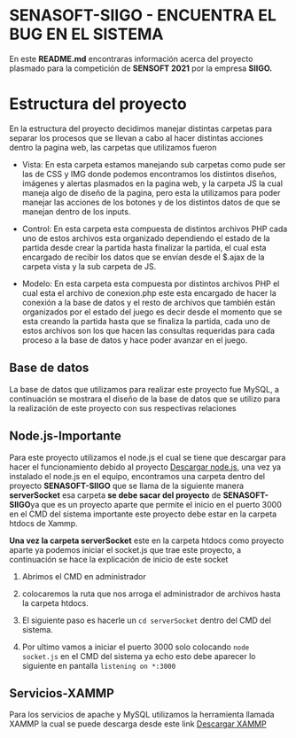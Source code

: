 # SENASOFT-SIIGO - ENCUENTRA EL BUG EN EL SISTEMA

En este **README.md** encontraras información acerca del proyecto plasmado para la competición de **SENSOFT 2021** por la empresa **SIIGO.** 


# Estructura del proyecto

En la estructura del proyecto decidimos manejar distintas carpetas para separar los procesos que se llevan a cabo al hacer distintas acciones dentro la pagina web, las carpetas que utilizamos fueron 

 - Vista: En esta carpeta estamos manejando sub carpetas como pude ser las de CSS y IMG donde podemos encontramos los distintos diseños, imágenes y alertas plasmados en la pagina web, y la carpeta JS la cual maneja algo de diseño de la pagina, pero esta la utilizamos para poder manejar las acciones de los botones  y de los distintos datos de que se manejan dentro de los inputs.
 
 - Control: En esta carpeta esta compuesta de distintos archivos PHP 
 cada uno de estos archivos esta organizado dependiendo el estado de la partida desde crear la partida hasta finalizar la partida, el cual esta encargado de recibir los datos que se envían desde el $.ajax de la carpeta vista y la sub carpeta de JS.

 - Modelo: En esta carpeta esta compuesta por distintos archivos PHP el cual esta el archivo de conexion.php este esta encargado de hacer la conexión a la base de datos y el resto de archivos que también están organizados por el estado del juego es decir desde el momento que se esta creando la partida hasta que se finaliza la partida, cada uno de estos archivos son los que hacen las consultas requeridas para cada proceso a la base de datos y hace poder avanzar en el juego.

## Base de datos

La base de datos que utilizamos para realizar este proyecto fue MySQL, a continuación se mostrara el diseño de la base de datos que se utilizo para la realización de este proyecto con sus respectivas relaciones

## Node.js-Importante

Para este proyecto utilizamos el node.js el cual se tiene que descargar para hacer el funcionamiento debido al proyecto [Descargar node.js](https://nodejs.org/es/), una vez ya instalado el node.js en el equipo, encontramos una carpeta dentro del proyecto **SENASOFT-SIIGO** que se llama de la siguiente manera **serverSocket** esa carpeta **se debe sacar del proyecto** de **SENASOFT-SIIGO**ya que es un proyecto aparte que permite el inicio en el puerto 3000 en el CMD del sistema importante este proyecto debe estar en la carpeta htdocs de Xammp.

**Una vez la carpeta serverSocket** este en la carpeta htdocs como proyecto aparte ya podemos iniciar el socket.js que trae este proyecto, a continuación se hace la explicación de inicio de este socket

 1. Abrimos el CMD en administrador

 2. colocaremos la ruta que nos arroga el administrador de archivos hasta la carpeta htdocs.
  
 3. El siguiente paso es hacerle un `cd serverSocket` dentro del CMD del sistema. 
 
 5. Por ultimo vamos a iniciar el puerto 3000 solo colocando `node socket.js` en el CMD del sistema ya echo esto debe aparecer lo siguiente en pantalla `listening on *:3000`

 ## Servicios-XAMMP

Para los servicios de apache y MySQL utilizamos la herramienta llamada XAMMP la cual se puede descarga desde este link [Descargar XAMMP](https://www.apachefriends.org/es/index.html)










































